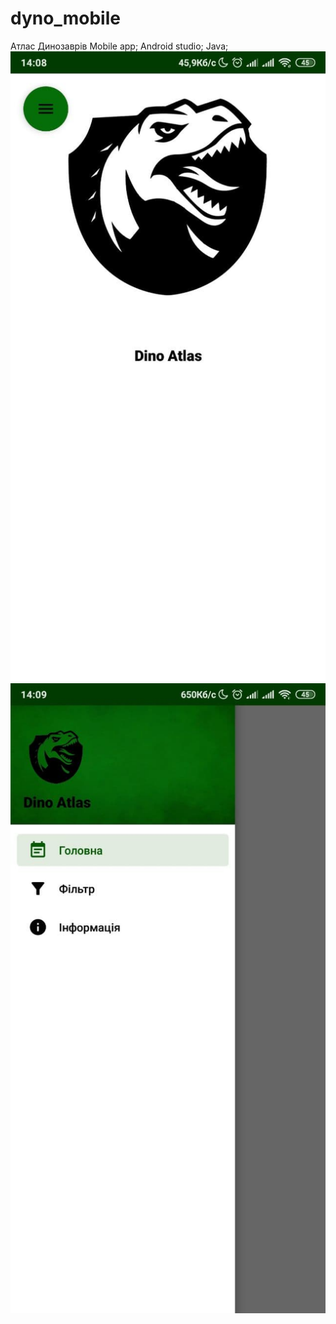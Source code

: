 # dyno_mobile
Атлас Динозаврів
Mobile app; Android studio; Java;    
![Image alt](screanshots/info.jpg)    
![Image alt](screanshots/menu.jpg)    
